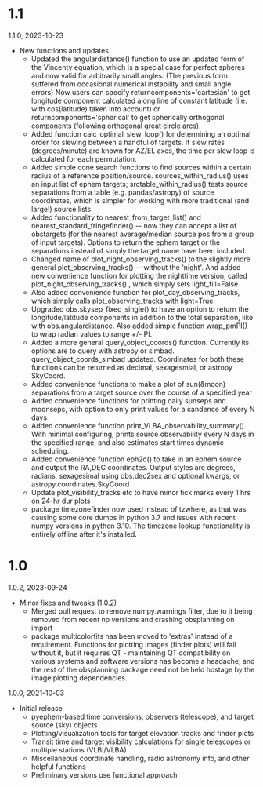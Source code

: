 # 1.1

1.1.0, 2023-10-23

* New functions and updates
    - Updated the angulardistance() function to use an updated form of the Vincenty equation, which is a special case for perfect spheres and now valid for arbitrarily small angles.  (The previous form suffered from occasional numerical instability and small angle errors)  Now users can specify returncomponents='cartesian' to get longitude component calculated along line of constant latitude (i.e. with cos(latitude) taken into account) or returncomponents='spherical' to get spherically orthogonal components (following orthogonal great circle arcs).
    - Added function calc_optimal_slew_loop() for determining an optimal order for slewing between a handful of targets. If slew rates (degrees/minute) are known for AZ/EL axes, the time per slew loop is calculated for each permutation.
    - Added simple cone search functions to find sources within a certain radius of a reference position/source.  sources_within_radius() uses an input list of ephem targets; srctable_within_radius() tests source separations from a table (e.g. pandas/astropy) of source coordinates, which is simpler for working with more traditional (and large!) source lists.
    - Added functionality to nearest_from_target_list() and nearest_standard_fringefinder() -- now they can accept a list of obstargets (for the nearest average/median source pos from a group of input targets).  Options to return the ephem target or the separations instead of simply the target name have been included.
    - Changed name of plot_night_observing_tracks() to the slightly more general plot_observing_tracks() -- without the 'night'. And added new convenience function for plotting the nighttime version, called  plot_night_observing_tracks() , which simply sets light_fill=False
    - Also added convenience function for plot_day_observing_tracks, which simply calls plot_observing_tracks with light=True
    - Upgraded obs.skysep_fixed_single() to have an option to return the longitude/latitude components in addition to the total separation, like with obs.angulardistance.  Also added simple function wrap_pmPI() to wrap radian values to range +/- PI.  
    - Added a more general query_object_coords() function.  Currently its options are to query with astropy or simbad.  query_object_coords_simbad updated.  Coordinates for both these functions can be returned as decimal, sexagesmial, or astropy SkyCoord.
    - Added convenience functions to make a plot of sun(&moon) separations from a target source over the course of a specified year
    - Added convenience functions for printing daily sunseps and moonseps, with option to only print values for a candence of every N days
    - Added convenience function print_VLBA_observability_summary().  With minimal configuring, prints source observability every N days in the specified range, and also estimates start times dynamic scheduling.
    - Added convenience function eph2c() to take in an ephem source and output the RA,DEC coordinates. Output styles are degrees, radians, sexagesimal using obs.dec2sex and optional kwargs, or astropy.coordinates.SkyCoord
    - Update plot_visibility_tracks etc to have minor tick marks every 1 hrs on 24-hr dur plots
    - package timezonefinder now used instead of tzwhere, as that was causing some core dumps in python 3.7 and issues with recent numpy versions in python 3.10. The timezone lookup functionality is entirely offline after it's installed.


# 1.0

1.0.2, 2023-09-24

* Minor fixes and tweaks (1.0.2)
    - Merged pull request to remove numpy.warnings filter, due to it being removed from recent np versions and crashing obsplanning on import
    - package multicolorfits has been moved to 'extras' instead of a requirement.  Functions for plotting images (finder plots) will fail without it, but it requires QT - maintaining QT compatibility on various systems and software versions has become a headache, and the rest of the obsplanning package need not be held hostage by the image plotting dependencies.


1.0.0, 2021-10-03

* Initial release
    - pyephem-based time conversions, observers (telescope), and target source (sky) objects
    - Plotting/visualization tools for target elevation tracks and finder plots
    - Transit time and target visibility calculations for single telescopes or multiple stations (VLBI/VLBA)
    - Miscellaneous coordinate handling, radio astronomy info, and other helpful functions
    - Preliminary versions use functional approach
